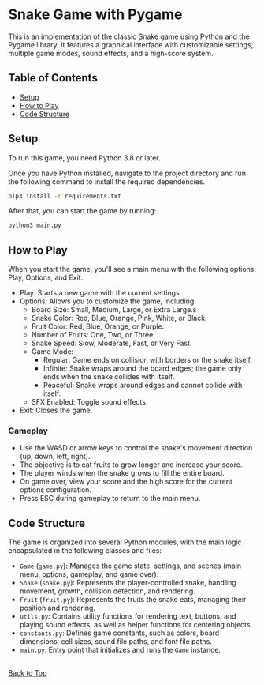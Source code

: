 <a name="top"></a>
# Snake Game with Pygame
This is an implementation of the classic Snake game using Python and the Pygame library. It features a graphical interface with customizable settings, multiple game modes, sound effects, and a high-score system.

## Table of Contents
- [Setup](#setup)
- [How to Play](#how-to-play)
- [Code Structure](#code-structure)

## Setup
To run this game, you need Python 3.8 or later.

Once you have Python installed, navigate to the project directory and run the following command to install the required dependencies.

```zsh
pip3 install -r requirements.txt
```

After that, you can start the game by running:

```zsh
python3 main.py
```

## How to Play
When you start the game, you'll see a main menu with the following options: Play, Options, and Exit.
- Play: Starts a new game with the current settings.
- Options: Allows you to customize the game, including:
  - Board Size: Small, Medium, Large, or Extra Large.s
  - Snake Color: Red, Blue, Orange, Pink, White, or Black. 
  - Fruit Color: Red, Blue, Orange, or Purple. 
  - Number of Fruits: One, Two, or Three. 
  - Snake Speed: Slow, Moderate, Fast, or Very Fast. 
  - Game Mode:
    - Regular: Game ends on collision with borders or the snake itself. 
    - Infinite: Snake wraps around the board edges; the game only ends when the snake collides with itself.
    - Peaceful: Snake wraps around edges and cannot collide with itself. 
  - SFX Enabled: Toggle sound effects. 
- Exit: Closes the game.

### Gameplay
- Use the WASD or arrow keys to control the snake's movement direction (up, down, left, right). 
- The objective is to eat fruits to grow longer and increase your score.
- The player winds when the snake grows to fill the entire board.
- On game over, view your score and the high score for the current options configuration.
- Press ESC during gameplay to return to the main menu.

## Code Structure
The game is organized into several Python modules, with the main logic encapsulated in the following classes and files:
- `Game` (`game.py`): Manages the game state, settings, and scenes (main menu, options, gameplay, and game over).
- `Snake` (`snake.py`): Represents the player-controlled snake, handling movement, growth, collision detection, and rendering.
- `Fruit` (`fruit.py`): Represents the fruits the snake eats, managing their position and rendering. 
- `utils.py`: Contains utility functions for rendering text, buttons, and playing sound effects, as well as helper functions for centering objects. 
- `constants.py`: Defines game constants, such as colors, board dimensions, cell sizes, sound file paths, and font file paths.
- `main.py`: Entry point that initializes and runs the `Game` instance.

##
[Back to Top](#top)
